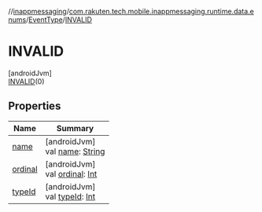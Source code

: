 //[inappmessaging](../../../../index.md)/[com.rakuten.tech.mobile.inappmessaging.runtime.data.enums](../../index.md)/[EventType](../index.md)/[INVALID](index.md)

# INVALID

[androidJvm]\
[INVALID](index.md)(0)

## Properties

| Name | Summary |
|---|---|
| [name](../../-value-type/-i-n-v-a-l-i-d/index.md#-372974862%2FProperties%2F-93201661) | [androidJvm]<br>val [name](../../-value-type/-i-n-v-a-l-i-d/index.md#-372974862%2FProperties%2F-93201661): [String](https://kotlinlang.org/api/latest/jvm/stdlib/kotlin/-string/index.html) |
| [ordinal](../../-value-type/-i-n-v-a-l-i-d/index.md#-739389684%2FProperties%2F-93201661) | [androidJvm]<br>val [ordinal](../../-value-type/-i-n-v-a-l-i-d/index.md#-739389684%2FProperties%2F-93201661): [Int](https://kotlinlang.org/api/latest/jvm/stdlib/kotlin/-int/index.html) |
| [typeId](../type-id.md) | [androidJvm]<br>val [typeId](../type-id.md): [Int](https://kotlinlang.org/api/latest/jvm/stdlib/kotlin/-int/index.html) |
